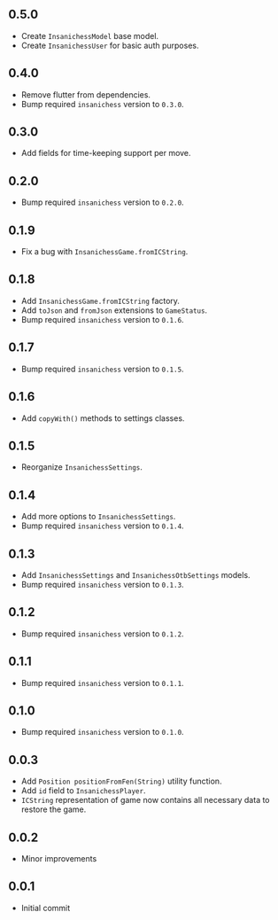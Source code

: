 ## 0.5.0

- Create `InsanichessModel` base model.
- Create `InsanichessUser` for basic auth purposes.

## 0.4.0

- Remove flutter from dependencies.
- Bump required `insanichess` version to `0.3.0`.

## 0.3.0

- Add fields for time-keeping support per move.

## 0.2.0

- Bump required `insanichess` version to `0.2.0`.

## 0.1.9

- Fix a bug with `InsanichessGame.fromICString`.

## 0.1.8

- Add `InsanichessGame.fromICString` factory.
- Add `toJson` and `fromJson` extensions to `GameStatus`.
- Bump required `insanichess` version to `0.1.6`.

## 0.1.7

- Bump required `insanichess` version to `0.1.5`.

## 0.1.6

- Add `copyWith()` methods to settings classes.

## 0.1.5

- Reorganize `InsanichessSettings`.

## 0.1.4

- Add more options to `InsanichessSettings`.
- Bump required `insanichess` version to `0.1.4`.

## 0.1.3

- Add `InsanichessSettings` and `InsanichessOtbSettings` models.
- Bump required `insanichess` version to `0.1.3`.

## 0.1.2

- Bump required `insanichess` version to `0.1.2`.

## 0.1.1

- Bump required `insanichess` version to `0.1.1`.

## 0.1.0

- Bump required `insanichess` version to `0.1.0`.

## 0.0.3

- Add `Position positionFromFen(String)` utility function.
- Add `id` field to `InsanichessPlayer`.
- `ICString` representation of game now contains all necessary data to restore the game.

## 0.0.2

- Minor improvements

## 0.0.1

- Initial commit
